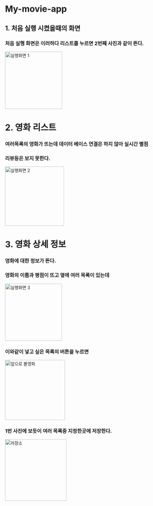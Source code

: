# My-movie-app
## 1. 처음 실행 시켰을때의 화면
### 처음 실행 화면은 이러하다 리스트를 누르면 2번쨰 사진과 같이 뜬다.

<img width="188" alt="실행화면 1" src="https://user-images.githubusercontent.com/93520535/160026183-2e447894-cf60-4624-8c98-f5be6517dfa7.png">

# 2. 영화 리스트
### 여러목록의 영화가 뜨는데 데이터 베이스 연결은 하지 않아 실시간 별점
### 리뷰등은 보지 못한다. 

<img width="194" alt="실행화면 2" src="https://user-images.githubusercontent.com/93520535/160026194-26ff9cd4-62c7-4372-8220-772d4ae5417f.png">


# 3. 영화 상세 정보
### 영화에 대한 정보가 뜬다.
### 영화의 이름과 평점이 뜨고 옆에 여러 목록이 있는데

<img width="187" alt="실행화면 3" src="https://user-images.githubusercontent.com/93520535/160026204-40b3b3f1-8c9f-41b9-aaf9-0d1a88a15423.png">

### 이와같이 넣고 싶은 목록의 버튼을 누르면 

<img width="197" alt="앞으로 볼영화" src="https://user-images.githubusercontent.com/93520535/160026304-9ade6bbb-c635-437d-a572-908250d3d249.png">

###  1번 사진에 보듯이 여러 목록중 지정한곳에 저장한다.

<img width="202" alt="저장소" src="https://user-images.githubusercontent.com/93520535/160026318-a75ede5e-27be-4d83-810d-bcb236612371.png">


